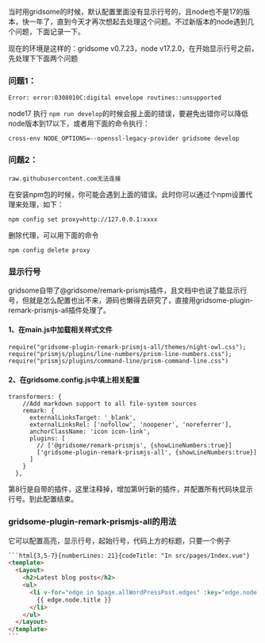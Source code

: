 当时用gridsome的时候，默认配置里面没有显示行号的，且node也不是17的版本，快一年了，直到今天才再次想起去处理这个问题。不过新版本的node遇到几个问题，下面记录一下。

现在的环境是这样的：gridsome v0.7.23，node v17.2.0，在开始显示行号之前，先处理下下面两个问题

### 问题1：

`Error: error:0308010C:digital envelope routines::unsupported`

node17 执行 `npm run develop`的时候会报上面的错误，要避免出错你可以降低node版本到17以下，或者用下面的命令执行：

```shell
cross-env NODE_OPTIONS=--openssl-legacy-provider gridsome develop
```

### 问题2：

`raw.githubusercontent.com无法连接`

在安装npm包的时候，你可能会遇到上面的错误。此时你可以通过个npm设置代理来处理，如下：

```shell
npm config set proxy=http://127.0.0.1:xxxx
```

删除代理，可以用下面的命令

```shell
npm config delete proxy
```

### 显示行号

gridsome自带了@gridsome/remark-prismjs插件，且文档中也说了能显示行号，但就是怎么配置也出不来，源码也懒得去研究了，直接用gridsome-plugin-remark-prismjs-all插件处理了。

#### 1、在main.js中加载相关样式文件

```javascript{codeTitle:src/main.js}
require("gridsome-plugin-remark-prismjs-all/themes/night-owl.css");
require("prismjs/plugins/line-numbers/prism-line-numbers.css");
require("prismjs/plugins/command-line/prism-command-line.css")
```
#### 2、在gridsome.config.js中填上相关配置

```javascript{9}{codeTitle:gridsome.config.js}
transformers: {
    //Add markdown support to all file-system sources
    remark: {
      externalLinksTarget: '_blank',
      externalLinksRel: ['nofollow', 'noopener', 'noreferrer'],
      anchorClassName: 'icon icon-link',
      plugins: [
        // ['@gridsome/remark-prismjs', {showLineNumbers:true}]
        ['gridsome-plugin-remark-prismjs-all', {showLineNumbers:true}]
      ]
    }
  },
```

第8行是自带的插件，这里注释掉，增加第9行新的插件，并配置所有代码块显示行号。到此配置结束。

### gridsome-plugin-remark-prismjs-all的用法

它可以配置高亮，显示行号，起始行号，代码上方的标题，只要一个例子

````html
```html{3,5-7}{numberLines: 21}{codeTitle: "In src/pages/Index.vue"}
<template>
  <Layout>
    <h2>Latest blog posts</h2>
    <ul>
      <li v-for="edge in $page.allWordPressPost.edges" :key="edge.node.id">
        {{ edge.node.title }}
      </li>
    </ul>
  </Layout>
</template>
```
````

